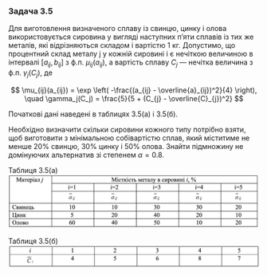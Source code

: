 ### Задача 3.5 

Для виготовлення визначеного сплаву із свинцю, цинку і олова використовується сировина у вигляді наступних п’яти сплавів із тих же металів, які відрізняються складом і вартістю 1 кг. Допустимо, що процентний склад металу j у кожній сировині і  є нечіткою величиною в інтервалі $[a_{ij}, b_{ij}]$ з ф.п. $\mu_{ij}(a_{ij})$, а вартість сплаву $C_j$ –– нечітка величина з ф.п. $\gamma_j(C_j)$, де 

 
$$ \mu_{ij}(a_{ij}) = \exp \left( -\frac{(a_{ij} - \overline{a}_{ij})^2}{4} \right), \quad
   \gamma_j(C_j) = \frac{5}{5 + (C_{j} - \overline{C}_{j})^2}
$$
 

Початкові дані наведені в таблицях 3.5(а) і 3.5(б). 

Необхідно визначити скільки сировини кожного типу потрібно взяти, щоб виготовити з мінімальною собівартістю сплав, який міститиме не менше 20% свинцю, 30% цинку і 50% олова. Знайти підмножину не домінуючих альтернатив зі степенем $\alpha=0.8$. 

Таблиця 3.5(а) 
![](img1.png)

Таблиця 3.5(б) 
![](img2.png)
